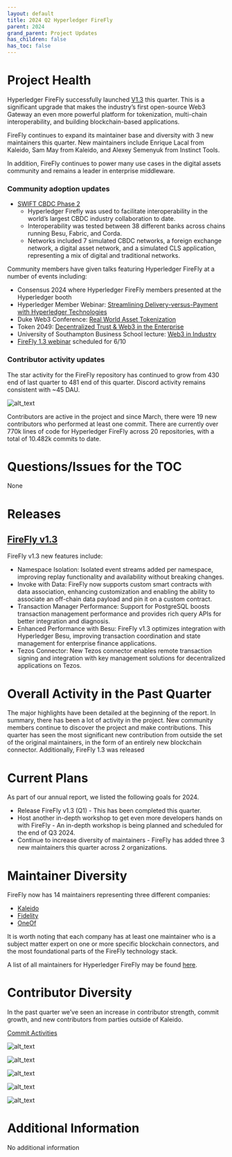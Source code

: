 ```yaml
---
layout: default
title: 2024 Q2 Hyperledger FireFly
parent: 2024
grand_parent: Project Updates
has_children: false
has_toc: false
---
```


# Project Health

Hyperledger FireFly successfully launched [V1.3](https://www.hyperledger.org/blog/hyperledger-firefly-v1.3-is-now-available) this quarter. This is a significant upgrade that makes the industry’s first open-source Web3 Gateway an even more powerful platform for tokenization, multi-chain interoperability, and building blockchain-based applications.

FireFly continues to expand its maintainer base and diversity with 3 new maintainers this quarter. New maintainers include Enrique Lacal from Kaleido, Sam May from Kaleido, and Alexey Semenyuk from Instinct Tools.

In addition, FireFly continues to power many use cases in the digital assets community and remains a leader in enterprise middleware.

### Community adoption updates

- [SWIFT CBDC Phase 2](https://www.swift.com/sites/default/files/files/swift_cbdc_sandbox_project_results_report_phase2_final_220324.pdf)
  - Hyperledger Firefly was used to facilitate interoperability in the world’s largest CBDC industry collaboration to date.
  - Interoperability was tested between 38 different banks across chains running Besu, Fabric, and Corda.
  - Networks included 7 simulated CBDC networks, a foreign exchange network, a digital asset network, and a simulated CLS application, representing a mix of digital and traditional networks.


Community members have given talks featuring Hyperledger FireFly at a number of events including:

- Consensus 2024 where Hyperledger FireFly members presented at the Hyperledger booth
- Hyperledger Member Webinar: [Streamlining Delivery-versus-Payment with Hyperledger Technologies](https://www.youtube.com/watch?v=gnZOXHBsVdk&t=2737s)
- Duke Web3 Conference: [Real World Asset Tokenization](https://www.dukeweb3conference.com/speakers)
- Token 2049: [Decentralized Trust & Web3 in the Enterprise](https://lu.ma/lxjqfuw3?hss_channel=lcp-10851358)
- University of Southampton Business School lecture: [Web3 in Industry](https://www.linkedin.com/feed/update/urn:li:activity:7196499141403856896)
- [FireFly 1.3 webinar](https://www.meetup.com/hyperledger-raleigh/events/301138155/) scheduled for 6/10

### Contributor activity updates

The star activity for the FireFly repository has continued to grow from 430 end of last quarter to 481 end of this quarter. Discord activity remains consistent with ~45 DAU.

![alt_text](images/HLFF_2024_Q2_stars.png "image_tooltip")

Contributors are active in the project and since March, there were 19 new contributors who performed at least one commit.
There are currently over 770k lines of code for Hyperledger FireFly across 20 repositories, with a total of 10.482k commits to date.

# Questions/Issues for the TOC

None

# Releases

## [FireFly v1.3](https://github.com/hyperledger/firefly/releases/tag/v1.3.0)
FireFly v1.3 new features include:
- Namespace Isolation: Isolated event streams added per namespace, improving replay functionality and availability without breaking changes.
- Invoke with Data: FireFly now supports custom smart contracts with data association, enhancing customization and enabling the ability to associate an off-chain data payload and pin it on a custom contract.
- Transaction Manager Performance: Support for PostgreSQL boosts transaction management performance and provides rich query APIs for better integration and diagnosis.
- Enhanced Performance with Besu: FireFly v1.3 optimizes integration with Hyperledger Besu, improving transaction coordination and state management for enterprise finance applications.
- Tezos Connector: New Tezos connector enables remote transaction signing and integration with key management solutions for decentralized applications on Tezos.

# Overall Activity in the Past Quarter

The major highlights have been detailed at the beginning of the report. In summary, there has been a lot of activity in the project. New community members continue to discover the project and make contributions. This quarter has seen the most significant new contribution from outside the set of the original maintainers, in the form of an entirely new blockchain connector. Additionally, FireFly 1.3 was released

# Current Plans

As part of our annual report, we listed the following goals for 2024.
- Release FireFly v1.3 (Q1) - This has been completed this quarter.
- Host another in-depth workshop to get even more developers hands on with FireFly - An in-depth workshop is being planned and scheduled for the end of Q3 2024.
- Continue to increase diversity of maintainers - FireFly has added three 3 new maintainers this quarter across 2 organizations.

# Maintainer Diversity

FireFly now has 14 maintainers representing three different companies:

- [Kaleido](https://kaleido.io/)
- [Fidelity](https://www.fidelity.com/)
- [OneOf](https://www.oneof.com/)

It is worth noting that each company has at least one maintainer who is a subject matter expert on one or more specific blockchain connectors, and the most foundational parts of the FireFly technology stack.

A list of all maintainers for Hyperledger FireFly may be found [here](https://wiki.hyperledger.org/display/FIR/Maintainers).

# Contributor Diversity

In the past quarter we’ve seen an increase in contributor strength, commit growth, and new contributors from parties outside of Kaleido.

[Commit Activities](https://insights.lfx.linuxfoundation.org/projects/hyperledger%2Ffirefly/dashboard;subTab=technical;v=source-control%2Fcommits%2Foverview)

![alt_text](images/HLFF_2024_Q2_1.png "image_tooltip")

![alt_text](images/HLFF_2024_Q2_2.png "image_tooltip")

![alt_text](images/HLFF_2024_Q2_3.png "image_tooltip")

![alt_text](images/HLFF_2024_Q2_4.png "image_tooltip")

![alt_text](images/HLFF_2024_Q2_5.png "image_tooltip")

# Additional Information

No additional information
